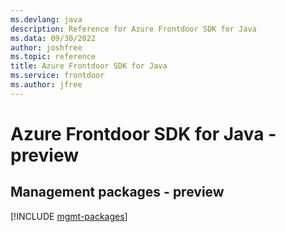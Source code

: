 ```yaml
---
ms.devlang: java
description: Reference for Azure Frontdoor SDK for Java
ms.data: 09/30/2022
author: joshfree
ms.topic: reference
title: Azure Frontdoor SDK for Java
ms.service: frontdoor
ms.author: jfree
---
```

# Azure Frontdoor SDK for Java - preview

## Management packages - preview
[!INCLUDE [mgmt-packages](frontdoor-mgmt-index.md)]